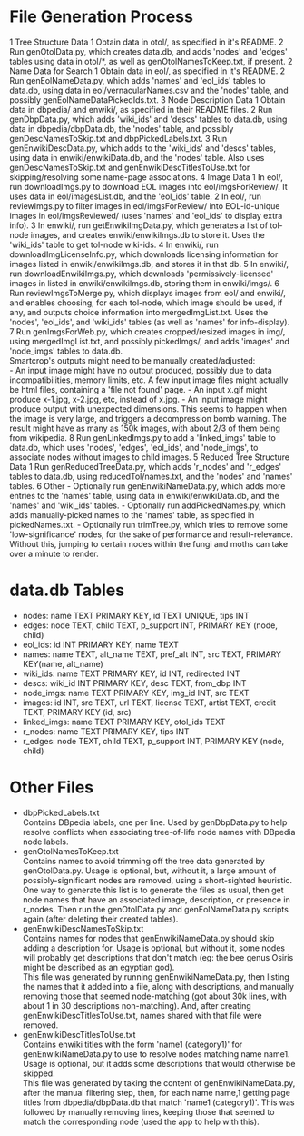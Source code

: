File Generation Process
=======================
1   Tree Structure Data
    1   Obtain data in otol/, as specified in it's README.
    2   Run genOtolData.py, which creates data.db, and adds
        'nodes' and 'edges' tables using data in otol/*, as well as
        genOtolNamesToKeep.txt, if present.
2   Name Data for Search
    1   Obtain data in eol/, as specified in it's README.
    2   Run genEolNameData.py, which adds 'names' and 'eol_ids' tables to data.db,
        using data in eol/vernacularNames.csv and the 'nodes' table, and possibly
        genEolNameDataPickedIds.txt.
3   Node Description Data
    1   Obtain data in dbpedia/ and enwiki/, as specified in their README files.
    2   Run genDbpData.py, which adds 'wiki_ids' and 'descs' tables to data.db,
        using data in dbpedia/dbpData.db, the 'nodes' table, and possibly
        genDescNamesToSkip.txt and dbpPickedLabels.txt.
    3   Run genEnwikiDescData.py, which adds to the 'wiki_ids' and 'descs' tables,
        using data in enwiki/enwikiData.db, and the 'nodes' table.
        Also uses genDescNamesToSkip.txt and genEnwikiDescTitlesToUse.txt for
        skipping/resolving some name-page associations.
4   Image Data
    1   In eol/, run downloadImgs.py to download EOL images into eol/imgsForReview/.
        It uses data in eol/imagesList.db, and the 'eol_ids' table.
    2   In eol/, run reviewImgs.py to filter images in eol/imgsForReview/ into EOL-id-unique
        images in eol/imgsReviewed/ (uses 'names' and 'eol_ids' to display extra info).
    3   In enwiki/, run getEnwikiImgData.py, which generates a list of
        tol-node images, and creates enwiki/enwikiImgs.db to store it.
        Uses the 'wiki_ids' table to get tol-node wiki-ids.
    4   In enwiki/, run downloadImgLicenseInfo.py, which downloads licensing
        information for images listed in enwiki/enwikiImgs.db, and stores
        it in that db.
    5   In enwiki/, run downloadEnwikiImgs.py, which downloads 'permissively-licensed'
        images in listed in enwiki/enwikiImgs.db, storing them in enwiki/imgs/.
    6   Run reviewImgsToMerge.py, which displays images from eol/ and enwiki/,
        and enables choosing, for each tol-node, which image should be used, if any,
        and outputs choice information into mergedImgList.txt. Uses the 'nodes',
        'eol_ids', and 'wiki_ids' tables (as well as 'names' for info-display).
    7   Run genImgsForWeb.py, which creates cropped/resized images in img/,
        using mergedImgList.txt, and possibly pickedImgs/, and adds 'images' and
        'node_imgs' tables to data.db. <br>
        Smartcrop's outputs might need to be manually created/adjusted: <br>
        -   An input image might have no output produced, possibly due to
            data incompatibilities, memory limits, etc. A few input image files
            might actually be html files, containing a 'file not found' page.
        -   An input x.gif might produce x-1.jpg, x-2.jpg, etc, instead of x.jpg.
        -   An input image might produce output with unexpected dimensions.
            This seems to happen when the image is very large, and triggers a
            decompression bomb warning.
        The result might have as many as 150k images, with about 2/3 of them
        being from wikipedia.
    8   Run genLinkedImgs.py to add a 'linked_imgs' table to data.db,
        which uses 'nodes', 'edges', 'eol_ids', and 'node_imgs', to associate
        nodes without images to child images.
5   Reduced Tree Structure Data
    1   Run genReducedTreeData.py, which adds 'r_nodes' and 'r_edges' tables to
        data.db, using reducedTol/names.txt, and the 'nodes' and 'names' tables.
6   Other
    -   Optionally run genEnwikiNameData.py, which adds more entries to the 'names' table,
        using data in enwiki/enwikiData.db, and the 'names' and 'wiki_ids' tables.
    -   Optionally run addPickedNames.py, which adds manually-picked names to
        the 'names' table, as specified in pickedNames.txt.
    -   Optionally run trimTree.py, which tries to remove some 'low-significance' nodes,
        for the sake of performance and result-relevance. Without this, jumping to certain
        nodes within the fungi and moths can take over a minute to render.

data.db Tables
==============
-   nodes:        name TEXT PRIMARY KEY, id TEXT UNIQUE, tips INT
-   edges:        node TEXT, child TEXT, p\_support INT, PRIMARY KEY (node, child)
-   eol\_ids:     id INT PRIMARY KEY, name TEXT
-   names:        name TEXT, alt\_name TEXT, pref\_alt INT, src TEXT, PRIMARY KEY(name, alt\_name)
-   wiki\_ids:    name TEXT PRIMARY KEY, id INT, redirected INT
-   descs:        wiki\_id INT PRIMARY KEY, desc TEXT, from\_dbp INT
-   node\_imgs:   name TEXT PRIMARY KEY, img\_id INT, src TEXT
-   images:       id INT, src TEXT, url TEXT, license TEXT, artist TEXT, credit TEXT, PRIMARY KEY (id, src)
-   linked\_imgs: name TEXT PRIMARY KEY, otol\_ids TEXT
-   r\_nodes:     name TEXT PRIMARY KEY, tips INT
-   r\_edges:     node TEXT, child TEXT, p\_support INT, PRIMARY KEY (node, child)

Other Files
===========
-   dbpPickedLabels.txt <br>
    Contains DBpedia labels, one per line. Used by genDbpData.py to help
    resolve conflicts when associating tree-of-life node names with
    DBpedia node labels.
-   genOtolNamesToKeep.txt <br>
    Contains names to avoid trimming off the tree data generated by
    genOtolData.py.  Usage is optional, but, without it, a large amount
    of possibly-significant nodes are removed, using a short-sighted
    heuristic. <br>
    One way to generate this list is to generate the files as usual,
    then get node names that have an associated image, description, or
    presence in r_nodes. Then run the genOtolData.py and genEolNameData.py
    scripts again (after deleting their created tables).
-   genEnwikiDescNamesToSkip.txt <br>
    Contains names for nodes that genEnwikiNameData.py should skip adding
    a description for. Usage is optional, but without it, some nodes will
    probably get descriptions that don't match (eg: the bee genus Osiris
    might be described as an egyptian god). <br>
    This file was generated by running genEnwikiNameData.py, then listing
    the names that it added into a file, along with descriptions, and
    manually removing those that seemed node-matching (got about 30k lines,
    with about 1 in 30 descriptions non-matching). And, after creating
    genEnwikiDescTitlesToUse.txt, names shared with that file were removed.
-   genEnwikiDescTitlesToUse.txt <br>
    Contains enwiki titles with the form 'name1 (category1)' for
    genEnwikiNameData.py to use to resolve nodes matching name name1.
    Usage is optional, but it adds some descriptions that would otherwise
    be skipped. <br>
    This file was generated by taking the content of genEnwikiNameData.py,
    after the manual filtering step, then, for each name name,1 getting
    page titles from dbpedia/dbpData.db that match 'name1 (category1)'.
    This was followed by manually removing lines, keeping those that
    seemed to match the corresponding node (used the app to help with this).

